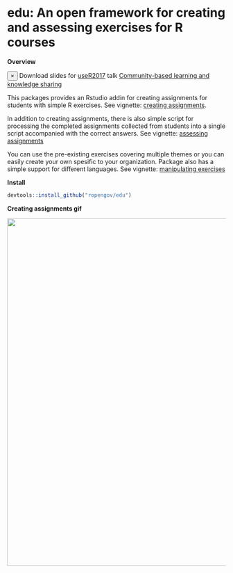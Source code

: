 edu: An open framework for creating and assessing exercises for R courses
===================================================

**Overview**

<div class="alert alert-dismissible alert-info">
  <button type="button" class="close" data-dismiss="alert">&times;</button>
  Download slides for <a href = "https://user2017.brussels/">useR2017</a> talk <a href = "http://software.markuskainu.fi/ropengov/user2017_slides/slides.pdf">Community-based learning and knowledge sharing</a>
  </div>

This packages provides an Rstudio addin for creating assignments for students with simple R exercises. See vignette: [creating assignments](https://ropengov.github.io/edu/articles/a_creating_assignments.html). 

In addition to creating assignments, there is also simple script for processing the completed assignments collected from students into a single script accompanied with the correct answers. See vignette: [assessing assignments](https://ropengov.github.io/edu/articles/b_assessing_assignments.html)

You can use the pre-existing exercises covering multiple themes or you can easily create your own spesific to your organization. Package also has a simple support for different languages. See vignette: [manipulating exercises](https://ropengov.github.io/edu/articles/c_manipulating_exercises.html)

**Install**

```r
devtools::install_github("ropengov/edu")
```


**Creating assignments gif**



<img src="http://software.markuskainu.fi/ropengov/edu/ropengov_edu.gif" width = 800/>



